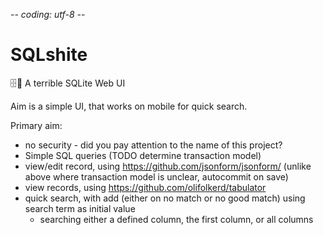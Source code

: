 -*- coding: utf-8 -*-

# SQLshite

🗄💩 A terrible SQLite Web UI

Aim is a simple UI, that works on mobile for quick search.

Primary aim:

  * no security - did you pay attention to the name of this project?
  * Simple SQL queries (TODO determine transaction model)
  * view/edit record, using https://github.com/jsonform/jsonform/ (unlike above where transaction model is unclear, autocommit on save)
  * view records, using https://github.com/olifolkerd/tabulator
  * quick search, with add (either on no match or no good match) using search term as initial value
	  * searching either a defined column, the first column, or all columns
